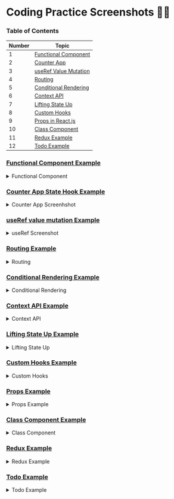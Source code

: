 # Coding Practice Screenshots 👩‍💻

### Table of Contents

| Number | Topic                                                   |
| ------ | ------------------------------------------------------- |
| 1      | [Functional Component](#Functional-Component-example)   |
| 2      | [Counter App](#counter-app-state-hook-example)          |
| 3      | [useRef Value Mutation](#useref-value-mutation-example) |
| 4      | [Routing](#routing-example)                             |
| 5      | [Conditional Rendering](#conditional-rendering-example) |
| 6      | [Context API](#context-api-example)                     |
| 7      | [Lifting State Up](#lifting-state-up-example)           |
| 8      | [Custom Hooks](#custom-hooks)                           |
| 9      | [Props in React.js](#props-example)                     |
| 10     | [Class Component](#Class-component)                     |
| 11     | [Redux Example](#Redux-Example)                         |
| 12     | [Todo Example](#Todo-Example)                           |

### [Functional Component Example](https://github.com/alokt1994/react-example/blob/main/Create-functional-component/src/Profiler.js)

<details>
  <summary>Functional Component</summary>
  
  ![Functional Component](Screenshots/functional.jpg)
  
  **Description**: An example showcasing the use of functional component.
  
</details>

### [Counter App State Hook Example](https://github.com/alokt1994/react-example/blob/main/counter-app/src/Counter/Counter.js)

<details>
  <summary>Counter App Screenhshot</summary>
  
  ![Counter App](Screenshots/Counterapp.gif)
  
  **Description**: A simple counter application that demonstrates basic state management and user interaction in React.
  
</details>

### [useRef value mutation Example](https://github.com/alokt1994/react-example/blob/main/react-useref/src/Counter/Useref_use_case_1.js)

<details>
  <summary>useRef Screenshot</summary>

![useRef Value Mutation](Screenshots/useRefExample.gif)

**Description**: An example showcasing the use of useRef for value mutation without re-rendering components in React.

</details>

### [Routing Example](https://github.com/alokt1994/react-example/blob/main/react-routing/src/App.js)

<details>
  <summary>Routing</summary>

![Routing](Screenshots/routing.gif)

**Description**: An example showcasing the use of routing.

</details>

### [Conditional Rendering Example](https://github.com/alokt1994/react-example/tree/main/conditional-rendering/src)

<details>
  <summary>Conditional Rendering</summary>

![conditional-rendering](Screenshots/Conditional_Rendering.jpg)

**Description**: An example showcasing the use of conditional rendering when condition is true then add right sign in front of item.

</details>

### [Context API Example](https://github.com/alokt1994/react-example/tree/main/react-context/src)

<details>
  <summary>Context API</summary>

![context-api](Screenshots/contextapi.gif)

**Description**: An example showcasing the use of context-api.

</details>

### [Lifting State Up Example](https://github.com/alokt1994/react-example/blob/main/react-lifting/src/lifting-state/ParentComponent.js)

<details>
  <summary>Lifting State Up</summary>

![lifting-state](Screenshots/lifting-state-up.gif)

**Description**: An example showcasing the use of Lifting State Up.

</details>

### [Custom Hooks Example](https://github.com/alokt1994/react-example/tree/main/custom-hooks/src/Counter)

<details>
  <summary>Custom Hooks</summary>

![custom-hooks](Screenshots/custom-hook.gif)

**Description**: An example showcasing the use of Custom Hooks.

</details>

### [Props Example](https://github.com/alokt1994/react-example/blob/main/propsExample/src/Profiler.js)

<details>
  <summary>Props Example</summary>

![context-api](Screenshots/props.jpg)

**Description**: An example showcasing the use of Props in react.js.

</details>

### [Class Component Example](https://github.com/alokt1994/react-example/blob/main/react-classcomponent/src/Welcome/Car.js)

<details>
  <summary>Class Component</summary>

![Class Component](Screenshots/class.gif)

**Description**: An example showcasing the use of class component.

</details>

### [Redux Example](https://github.com/alokt1994/react-example/tree/main/redux-counterapp/src)

<details>
  <summary>Redux Example</summary>

![Redux Example](Screenshots/redux.gif)

**Description**: An example showcasing the use of Redux counterapp.

</details>

### [Todo Example](https://github.com/alokt1994/react-example/blob/main/react-todo/src/Todo/Todo.js)

<details>
  <summary>Todo Example</summary>

![Todo Example](Screenshots/todo.gif)

**Description**: An example showcasing the use of Todo Example.

</details>
